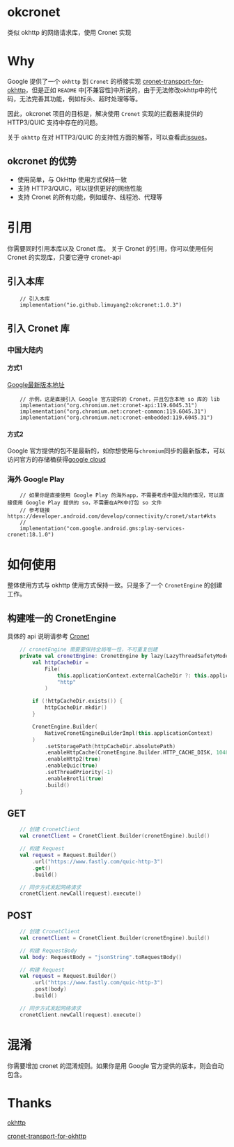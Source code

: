 # okcronet
类似 okhttp 的网络请求库，使用 Cronet 实现

# Why
Google 提供了一个 `okhttp` 到 `Cronet` 的桥接实现 [cronet-transport-for-okhttp](https://github.com/google/cronet-transport-for-okhttp/)，但是正如 `README` 中[不兼容性]中所说的，由于无法修改okhttp中的代码，无法完善其功能，例如标头、超时处理等等。

因此，okcronet 项目的目标是，解决使用 `Cronet` 实现的拦截器来提供的 HTTP3/QUIC 支持中存在的问题。

关于 `okhttp` 在对 HTTP3/QUIC 的支持性方面的解答，可以查看此[issues](https://github.com/square/okhttp/issues/907)。

## okcronet 的优势
* 使用简单，与 OkHttp 使用方式保持一致
* 支持 HTTP3/QUIC，可以提供更好的网络性能
* 支持 Cronet 的所有功能，例如缓存、线程池、代理等

# 引用
你需要同时引用本库以及 Cronet 库。
关于 Cronet 的引用，你可以使用任何 Cronet 的实现库，只要它遵守 cronet-api 

## 引入本库
```
    // 引入本库
    implementation("io.github.limuyang2:okcronet:1.0.3")
```

## 引入 Cronet 库
### 中国大陆内
#### 方式1
[Google最新版本地址](https://maven.google.com/web/index.html?#org.chromium.net)
```
    // 示例，这是直接引入 Google 官方提供的 Cronet，并且包含本地 so 库的 lib
    implementation("org.chromium.net:cronet-api:119.6045.31")
    implementation("org.chromium.net:cronet-common:119.6045.31")
    implementation("org.chromium.net:cronet-embedded:119.6045.31")
```
#### 方式2
Google 官方提供的包不是最新的，如你想使用与`chromium`同步的最新版本，可以访问官方的存储桶获得[google cloud](https://console.cloud.google.com/storage/browser/chromium-cronet/android;tab=objects?inv=1&invt=Abmz0w&prefix=&forceOnObjectsSortingFiltering=true)

### 海外 Google Play
```
    // 如果你是直接使用 Google Play 的海外app，不需要考虑中国大陆的情况，可以直接使用 Google Play 提供的 so，不需要在APK中打包 so 文件
    // 参考链接 https://developer.android.com/develop/connectivity/cronet/start#kts
    //
    implementation("com.google.android.gms:play-services-cronet:18.1.0")
```



# 如何使用
整体使用方式与 okhttp 使用方式保持一致。只是多了一个 `CronetEngine` 的创建工作。

## 构建唯一的 CronetEngine
具体的 api 说明请参考 [Cronet](https://developer.android.com/develop/connectivity/cronet)
```kotlin
    // cronetEngine 需要要保持全局唯一性，不可重复创建
    private val cronetEngine: CronetEngine by lazy(LazyThreadSafetyMode.NONE) {
        val httpCacheDir =
            File(
                this.applicationContext.externalCacheDir ?: this.applicationContext.cacheDir,
                "http"
            )

        if (!httpCacheDir.exists()) {
            httpCacheDir.mkdir()
        }

        CronetEngine.Builder(
            NativeCronetEngineBuilderImpl(this.applicationContext)
        )
            .setStoragePath(httpCacheDir.absolutePath)
            .enableHttpCache(CronetEngine.Builder.HTTP_CACHE_DISK, 1048576)
            .enableHttp2(true)
            .enableQuic(true)
            .setThreadPriority(-1)
            .enableBrotli(true)
            .build()
    }
```

## GET
```kotlin
    // 创建 CronetClient
    val cronetClient = CronetClient.Builder(cronetEngine).build()

    // 构建 Request
    val request = Request.Builder()
        .url("https://www.fastly.com/quic-http-3")
        .get()
        .build()

    // 同步方式发起网络请求
    cronetClient.newCall(request).execute()

```

## POST
```kotlin
    // 创建 CronetClient
    val cronetClient = CronetClient.Builder(cronetEngine).build()

    // 构建 RequestBody
    val body: RequestBody = "jsonString".toRequestBody()

    // 构建 Request
    val request = Request.Builder()
        .url("https://www.fastly.com/quic-http-3")
        .post(body)
        .build()

    // 同步方式发起网络请求
    cronetClient.newCall(request).execute()
```

# 混淆
你需要增加 cronet 的混淆规则。如果你是用 Google 官方提供的版本，则会自动包含。


# Thanks
[okhttp](https://github.com/square/okhttp)

[cronet-transport-for-okhttp](https://github.com/google/cronet-transport-for-okhttp)
